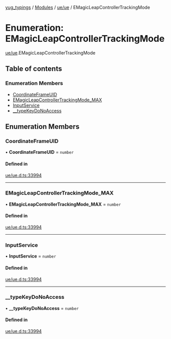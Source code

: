 [yug_typings](../README.md) / [Modules](../modules.md) / [ue/ue](../modules/ue_ue.md) / EMagicLeapControllerTrackingMode

# Enumeration: EMagicLeapControllerTrackingMode

[ue/ue](../modules/ue_ue.md).EMagicLeapControllerTrackingMode

## Table of contents

### Enumeration Members

- [CoordinateFrameUID](ue_ue.EMagicLeapControllerTrackingMode.md#coordinateframeuid)
- [EMagicLeapControllerTrackingMode\_MAX](ue_ue.EMagicLeapControllerTrackingMode.md#emagicleapcontrollertrackingmode_max)
- [InputService](ue_ue.EMagicLeapControllerTrackingMode.md#inputservice)
- [\_\_typeKeyDoNoAccess](ue_ue.EMagicLeapControllerTrackingMode.md#__typekeydonoaccess)

## Enumeration Members

### CoordinateFrameUID

• **CoordinateFrameUID** = `number`

#### Defined in

[ue/ue.d.ts:33994](https://github.com/YugMetaverse/yug_typings/blob/25cad34/ue/ue.d.ts#L33994)

___

### EMagicLeapControllerTrackingMode\_MAX

• **EMagicLeapControllerTrackingMode\_MAX** = `number`

#### Defined in

[ue/ue.d.ts:33994](https://github.com/YugMetaverse/yug_typings/blob/25cad34/ue/ue.d.ts#L33994)

___

### InputService

• **InputService** = `number`

#### Defined in

[ue/ue.d.ts:33994](https://github.com/YugMetaverse/yug_typings/blob/25cad34/ue/ue.d.ts#L33994)

___

### \_\_typeKeyDoNoAccess

• **\_\_typeKeyDoNoAccess** = `number`

#### Defined in

[ue/ue.d.ts:33994](https://github.com/YugMetaverse/yug_typings/blob/25cad34/ue/ue.d.ts#L33994)
